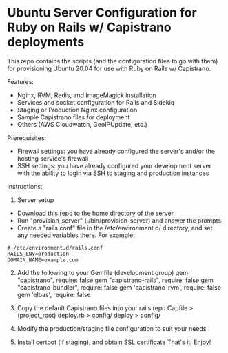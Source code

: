 # Ubuntu Server Configuration for Ruby on Rails w/ Capistrano deployments

This repo contains the scripts (and the configuration files to go with them) for provisioning Ubuntu 20.04 for use with Ruby on Rails w/ Capistrano.

Features:
- Nginx, RVM, Redis, and ImageMagick installation
- Services and socket configuration for Rails and Sidekiq
- Staging or Production Nginx configuration
- Sample Capistrano files for deployment
- Others (AWS Cloudwatch, GeoIPUpdate, etc.)


Prerequisites:
- Firewall settings: you have already configured the server's and/or the hosting service's firewall
- SSH settings: you have already configured your development server with the ability to login via SSH to staging and production instances


Instructions:
1. Server setup
- Download this repo to the home directory of the server
- Run "provision_server" (./bin/provision_server) and answer the prompts
- Create a "rails.conf" file in the /etc/environment.d/ directory, and set any needed variables there. For example:

```
# /etc/environment.d/rails.conf
RAILS_ENV=production
DOMAIN_NAME=example.com
```


2. Add the following to your Gemfile (development group)
   gem "capistrano", require: false
   gem "capistrano-rails", require: false
   gem "capistrano-bundler", require: false
   gem 'capistrano-rvm', require: false
   gem 'elbas', require: false

3. Copy the default Capistrano files into your rails repo
   Capfile > (project_root)
   deploy.rb > config/
   deploy > config/

4. Modify the production/staging file configuration to suit your needs



5. Install certbot (if staging), and obtain SSL certificate
That's it. Enjoy!
